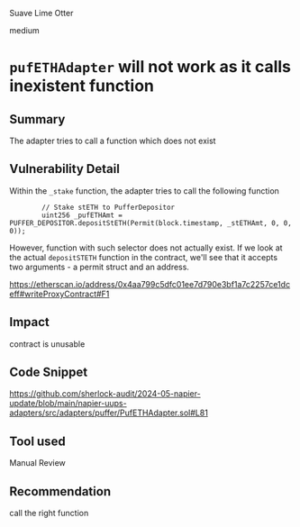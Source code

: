 Suave Lime Otter

medium

# `pufETHAdapter` will not work as it calls inexistent function

## Summary
The adapter tries to call a function which does not exist

## Vulnerability Detail
Within the `_stake` function, the adapter tries to call the following function
```solidity
        // Stake stETH to PufferDepositor
        uint256 _pufETHAmt = PUFFER_DEPOSITOR.depositStETH(Permit(block.timestamp, _stETHAmt, 0, 0, 0));
```

However, function with such selector does not actually exist. If we look at the actual `depositSTETH` function in the contract, we'll see that it accepts two arguments - a permit struct and an address.

https://etherscan.io/address/0x4aa799c5dfc01ee7d790e3bf1a7c2257ce1dceff#writeProxyContract#F1

## Impact
contract is unusable 

## Code Snippet
https://github.com/sherlock-audit/2024-05-napier-update/blob/main/napier-uups-adapters/src/adapters/puffer/PufETHAdapter.sol#L81

## Tool used

Manual Review

## Recommendation
call the right function
